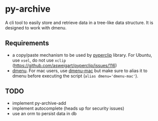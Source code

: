 # py-archive
A cli tool to easily store and retrieve data in a tree-like data structure. It is designed to work with dmenu.

## Requirements
- a copy/paste mechanism to be used by [pyperclip](https://pypi.org/project/pyperclip/
) library. For Ubuntu, use `xsel`, do not use `xclip` (https://github.com/asweigart/pyperclip/issues/116)
- [dmenu](https://tools.suckless.org/dmenu/). For mac users, use [dmenu-mac](https://github.com/oNaiPs/dmenu-mac) but make sure to alias it to dmenu before executing the script (`alias dmenu='dmenu-mac'`).

## TODO
- implement py-archive-add
- implement autocomplete (heads up for security issues)
- use an orm to persist data in db
